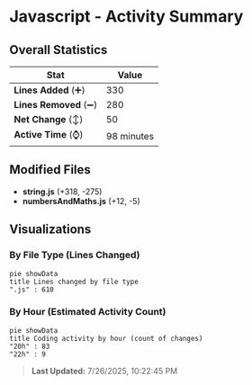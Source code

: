 # Javascript - Activity Summary 

## Overall Statistics

| Stat                   | Value                                                             |
| ---------------------- | ----------------------------------------------------------------- |
| **Lines Added** (➕)   | 330                                          |
| **Lines Removed** (➖) | 280                                        |
| **Net Change** (↕)    | 50                |
| **Active Time** (⌚)   | 98 minutes |


## Modified Files
- **string.js** (+318, -275)
- **numbersAndMaths.js** (+12, -5)

## Visualizations

### By File Type (Lines Changed)

```mermaid
pie showData
title Lines changed by file type
".js" : 610
```

### By Hour (Estimated Activity Count)

```mermaid
pie showData
title Coding activity by hour (count of changes)
"20h" : 83
"22h" : 9
```


> **Last Updated:** 7/26/2025, 10:22:45 PM